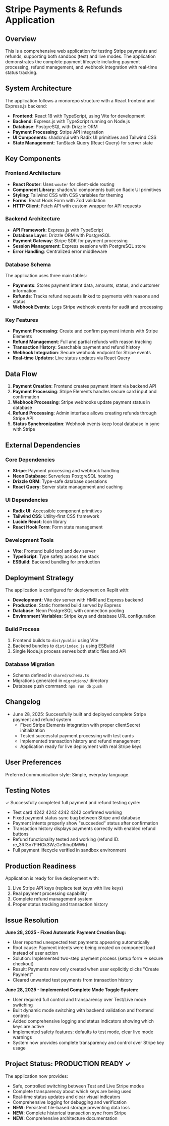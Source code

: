 # Stripe Payments & Refunds Application

## Overview

This is a comprehensive web application for testing Stripe payments and refunds, supporting both sandbox (test) and live modes. The application demonstrates the complete payment lifecycle including payment processing, refund management, and webhook integration with real-time status tracking.

## System Architecture

The application follows a monorepo structure with a React frontend and Express.js backend:

- **Frontend**: React 18 with TypeScript, using Vite for development
- **Backend**: Express.js with TypeScript running on Node.js
- **Database**: PostgreSQL with Drizzle ORM
- **Payment Processing**: Stripe API integration
- **UI Components**: shadcn/ui with Radix UI primitives and Tailwind CSS
- **State Management**: TanStack Query (React Query) for server state

## Key Components

### Frontend Architecture
- **React Router**: Uses `wouter` for client-side routing
- **Component Library**: shadcn/ui components built on Radix UI primitives
- **Styling**: Tailwind CSS with CSS variables for theming
- **Forms**: React Hook Form with Zod validation
- **HTTP Client**: Fetch API with custom wrapper for API requests

### Backend Architecture
- **API Framework**: Express.js with TypeScript
- **Database Layer**: Drizzle ORM with PostgreSQL
- **Payment Gateway**: Stripe SDK for payment processing
- **Session Management**: Express sessions with PostgreSQL store
- **Error Handling**: Centralized error middleware

### Database Schema
The application uses three main tables:
- **Payments**: Stores payment intent data, amounts, status, and customer information
- **Refunds**: Tracks refund requests linked to payments with reasons and status
- **Webhook Events**: Logs Stripe webhook events for audit and processing

### Key Features
- **Payment Processing**: Create and confirm payment intents with Stripe Elements
- **Refund Management**: Full and partial refunds with reason tracking
- **Transaction History**: Searchable payment and refund history
- **Webhook Integration**: Secure webhook endpoint for Stripe events
- **Real-time Updates**: Live status updates via React Query

## Data Flow

1. **Payment Creation**: Frontend creates payment intent via backend API
2. **Payment Processing**: Stripe Elements handles secure card input and confirmation
3. **Webhook Processing**: Stripe webhooks update payment status in database
4. **Refund Processing**: Admin interface allows creating refunds through Stripe API
5. **Status Synchronization**: Webhook events keep local database in sync with Stripe

## External Dependencies

### Core Dependencies
- **Stripe**: Payment processing and webhook handling
- **Neon Database**: Serverless PostgreSQL hosting
- **Drizzle ORM**: Type-safe database operations
- **React Query**: Server state management and caching

### UI Dependencies
- **Radix UI**: Accessible component primitives
- **Tailwind CSS**: Utility-first CSS framework
- **Lucide React**: Icon library
- **React Hook Form**: Form state management

### Development Tools
- **Vite**: Frontend build tool and dev server
- **TypeScript**: Type safety across the stack
- **ESBuild**: Backend bundling for production

## Deployment Strategy

The application is configured for deployment on Replit with:
- **Development**: Vite dev server with HMR and Express backend
- **Production**: Static frontend build served by Express
- **Database**: Neon PostgreSQL with connection pooling
- **Environment Variables**: Stripe keys and database URL configuration

### Build Process
1. Frontend builds to `dist/public` using Vite
2. Backend bundles to `dist/index.js` using ESBuild
3. Single Node.js process serves both static files and API

### Database Migration
- Schema defined in `shared/schema.ts`
- Migrations generated in `migrations/` directory
- Database push command: `npm run db:push`

## Changelog
- June 28, 2025: Successfully built and deployed complete Stripe payment and refund system
  - Fixed Stripe Elements integration with proper clientSecret initialization
  - Tested successful payment processing with test cards
  - Implemented transaction history and refund management
  - Application ready for live deployment with real Stripe keys

## User Preferences

Preferred communication style: Simple, everyday language.

## Testing Notes

✓ Successfully completed full payment and refund testing cycle:
- Test card 4242 4242 4242 4242 confirmed working
- Fixed payment status sync bug between Stripe and database
- Payment intents properly show "succeeded" status after confirmation
- Transaction history displays payments correctly with enabled refund buttons
- Refund functionality tested and working (refund ID: re_3Rf3n7PIHGk3WzGe1hhuDMWk)
- Full payment lifecycle verified in sandbox environment

## Production Readiness

Application is ready for live deployment with:
1. Live Stripe API keys (replace test keys with live keys)
2. Real payment processing capability
3. Complete refund management system
4. Proper status tracking and transaction history

## Issue Resolution

**June 28, 2025 - Fixed Automatic Payment Creation Bug:**
- User reported unexpected test payments appearing automatically
- Root cause: Payment intents were being created on component load instead of user action
- Solution: Implemented two-step payment process (setup form → secure checkout)
- Result: Payments now only created when user explicitly clicks "Create Payment"
- Cleared unwanted test payments from transaction history

**June 28, 2025 - Implemented Complete Mode Toggle System:**
- User required full control and transparency over Test/Live mode switching
- Built dynamic mode switching with backend validation and frontend controls
- Added comprehensive logging and status indicators showing which keys are active
- Implemented safety features: defaults to test mode, clear live mode warnings
- System now provides complete transparency and control over Stripe key usage

## Project Status: PRODUCTION READY ✓

The application now provides:
- Safe, controlled switching between Test and Live Stripe modes
- Complete transparency about which keys are being used
- Real-time status updates and clear visual indicators
- Comprehensive logging for debugging and verification
- **NEW**: Persistent file-based storage preventing data loss
- **NEW**: Complete historical transaction sync from Stripe
- **NEW**: Comprehensive architecture documentation